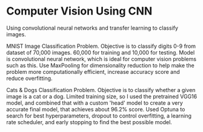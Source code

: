 # Computer Vision Using CNN
Using convolutional neural networks and transfer learning to classify images. 

MNIST Image Classification Problem.
  Objective is to classify digits 0-9 from dataset of 70,000 images. 60,000 for training and 10,000 for testing. 
  Model is convolutional neural network, which is ideal for computer vision problems such as this. 
  Use MaxPooling for dimensionality reduction to help make the problem more computationally efficient, increase accuracy score and reduce overfitting. 

Cats & Dogs Classification Problem.
  Objective is to classify whether a given image is a cat or a dog. 
  Limited training size, so I used the pretrained VGG16 model, and combined that with a custom 'head' model to create a very accurate final model, that achieves about 96.2% score.   Used Optuna to search for best hyperparameters, dropout to control overfitting, a learning rate scheduler, and early stopping to find the best possible model. 
